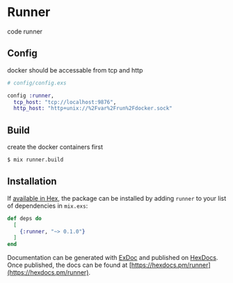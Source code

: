 # Runner

code runner

## Config

docker should be accessable from tcp and http

```elixir
# config/config.exs

config :runner,
  tcp_host: "tcp://localhost:9876",
  http_host: "http+unix://%2Fvar%2Frun%2Fdocker.sock"
```

## Build

create the docker containers first

```bash
$ mix runner.build
```

## Installation

If [available in Hex](https://hex.pm/docs/publish), the package can be installed
by adding `runner` to your list of dependencies in `mix.exs`:

```elixir
def deps do
  [
    {:runner, "~> 0.1.0"}
  ]
end
```

Documentation can be generated with [ExDoc](https://github.com/elixir-lang/ex_doc)
and published on [HexDocs](https://hexdocs.pm). Once published, the docs can
be found at [https://hexdocs.pm/runner](https://hexdocs.pm/runner).
